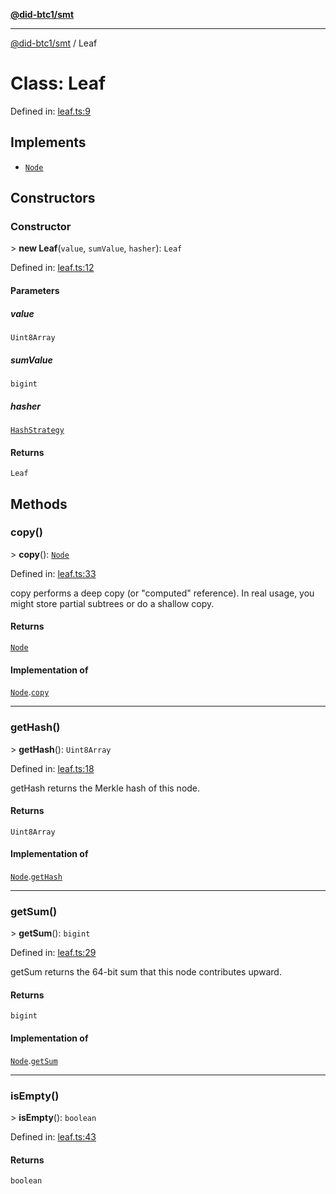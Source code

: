 [**@did-btc1/smt**](../README.md)

***

[@did-btc1/smt](../globals.md) / Leaf

# Class: Leaf

Defined in: [leaf.ts:9](https://github.com/dcdpr/did-btc1-js/blob/4ab6f9915d95beed9bc633644c9db1539395f512/packages/smt/src/leaf.ts#L9)

## Implements

- [`Node`](../interfaces/Node.md)

## Constructors

### Constructor

&gt; **new Leaf**(`value`, `sumValue`, `hasher`): `Leaf`

Defined in: [leaf.ts:12](https://github.com/dcdpr/did-btc1-js/blob/4ab6f9915d95beed9bc633644c9db1539395f512/packages/smt/src/leaf.ts#L12)

#### Parameters

##### value

`Uint8Array`

##### sumValue

`bigint`

##### hasher

[`HashStrategy`](../interfaces/HashStrategy.md)

#### Returns

`Leaf`

## Methods

### copy()

&gt; **copy**(): [`Node`](../interfaces/Node.md)

Defined in: [leaf.ts:33](https://github.com/dcdpr/did-btc1-js/blob/4ab6f9915d95beed9bc633644c9db1539395f512/packages/smt/src/leaf.ts#L33)

copy performs a deep copy (or "computed" reference).
In real usage, you might store partial subtrees or do a shallow copy.

#### Returns

[`Node`](../interfaces/Node.md)

#### Implementation of

[`Node`](../interfaces/Node.md).[`copy`](../interfaces/Node.md#copy)

***

### getHash()

&gt; **getHash**(): `Uint8Array`

Defined in: [leaf.ts:18](https://github.com/dcdpr/did-btc1-js/blob/4ab6f9915d95beed9bc633644c9db1539395f512/packages/smt/src/leaf.ts#L18)

getHash returns the Merkle hash of this node.

#### Returns

`Uint8Array`

#### Implementation of

[`Node`](../interfaces/Node.md).[`getHash`](../interfaces/Node.md#gethash)

***

### getSum()

&gt; **getSum**(): `bigint`

Defined in: [leaf.ts:29](https://github.com/dcdpr/did-btc1-js/blob/4ab6f9915d95beed9bc633644c9db1539395f512/packages/smt/src/leaf.ts#L29)

getSum returns the 64-bit sum that this node contributes upward.

#### Returns

`bigint`

#### Implementation of

[`Node`](../interfaces/Node.md).[`getSum`](../interfaces/Node.md#getsum)

***

### isEmpty()

&gt; **isEmpty**(): `boolean`

Defined in: [leaf.ts:43](https://github.com/dcdpr/did-btc1-js/blob/4ab6f9915d95beed9bc633644c9db1539395f512/packages/smt/src/leaf.ts#L43)

#### Returns

`boolean`
